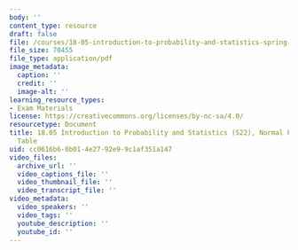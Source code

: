 ```yaml
---
body: ''
content_type: resource
draft: false
file: /courses/18-05-introduction-to-probability-and-statistics-spring-2022/mit18_05_s22_exam1_sn_table.pdf
file_size: 70455
file_type: application/pdf
image_metadata:
  caption: ''
  credit: ''
  image-alt: ''
learning_resource_types:
- Exam Materials
license: https://creativecommons.org/licenses/by-nc-sa/4.0/
resourcetype: Document
title: 18.05 Introduction to Probability and Statistics (S22), Normal Probability
  Table
uid: cc0616b6-0b01-4e27-92e9-9c1af351a147
video_files:
  archive_url: ''
  video_captions_file: ''
  video_thumbnail_file: ''
  video_transcript_file: ''
video_metadata:
  video_speakers: ''
  video_tags: ''
  youtube_description: ''
  youtube_id: ''
---
```

